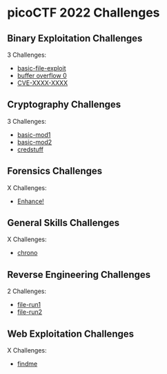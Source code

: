 # picoCTF 2022 Challenges

## Binary Exploitation Challenges

3 Challenges:
- [basic-file-exploit](Binary_Exploitation/basic-file-exploit.md)
- [buffer overflow 0](Binary_Exploitation/buffer_overflow_0.md)
- [CVE-XXXX-XXXX](Binary_Exploitation/CVE-XXXX-XXXX.md)

## Cryptography Challenges

3 Challenges:
- [basic-mod1](Cryptography/basic-mod1.md)
- [basic-mod2](Cryptography/basic-mod2.md)
- [credstuff](Cryptography/credstuff.md)

## Forensics Challenges

X Challenges: 
- [Enhance!](Forensics/Enhance.md)

## General Skills Challenges

X Challenges:
- [chrono](General_Skills/chrono.md)

## Reverse Engineering Challenges

2 Challenges:
- [file-run1](Reverse_Engineering/file-run1.md)
- [file-run2](Reverse_Engineering/file-run2.md)

## Web Exploitation Challenges

X Challenges:
- [findme](Web_Exploitation/findme.md) 
